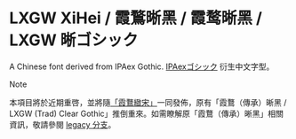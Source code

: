 # LXGW XiHei / 霞鶩晰黑 / 霞鹜晰黑 / LXGW 晰ゴシック
A Chinese font derived from IPAex Gothic. [IPAexゴシック](https://moji.or.jp/ipafont) 衍生中文字型。

>[!NOTE]
> 本項目將於近期重啓，並將隨[「霞鶩緻宋」](https://github.com/lxgw/LxgwZhiSong)一同發佈，原有「霞鶩（傳承）晰黑 / LXGW (Trad) Clear Gothic」推倒重來。如需瞭解原「霞鶩（傳承）晰黑」相關資訊，敬請參閱 [legacy 分支](https://github.com/lxgw/LxgwClearGothic/blob/legacy)。
